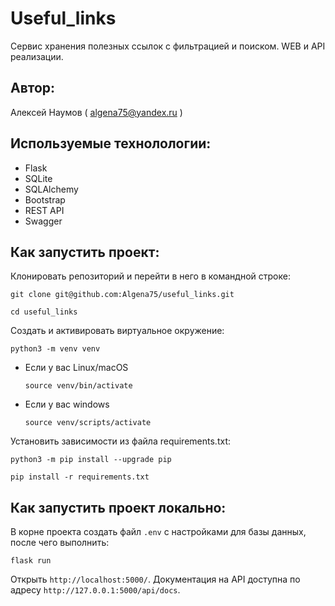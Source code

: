 # Useful_links
Сервис хранения полезных ссылок с фильтрацией и поиском.
WEB и API реализации.
## Автор:
Алексей Наумов ( algena75@yandex.ru )
## Используемые технолологии:
* Flask
* SQLite
* SQLAlchemy
* Bootstrap
* REST API
* Swagger
## Как запустить проект:
Клонировать репозиторий и перейти в него в командной строке:


```
git clone git@github.com:Algena75/useful_links.git
```

```
cd useful_links
```

Cоздать и активировать виртуальное окружение:

```
python3 -m venv venv
```

* Если у вас Linux/macOS

    ```
    source venv/bin/activate
    ```

* Если у вас windows

    ```
    source venv/scripts/activate
    ```

Установить зависимости из файла requirements.txt:

```
python3 -m pip install --upgrade pip
```

```
pip install -r requirements.txt
```
## Как запустить проект локально:
В корне проекта создать файл `.env` с настройками для базы данных, после чего выполнить:
```
flask run
```
Открыть `http://localhost:5000/`. Документация на API доступна по адресу `http://127.0.0.1:5000/api/docs`.